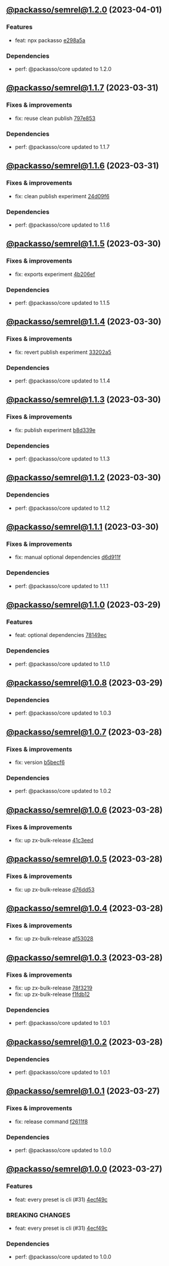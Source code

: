 ## [@packasso/semrel@1.2.0](https://github.com/qiwi/packasso/compare/2023.3.31-packasso.semrel.1.1.7-f0...2023.4.1-packasso.semrel.1.2.0-f0) (2023-04-01)

### Features
* feat: npx packasso [e298a5a](https://github.com/qiwi/packasso/commit/e298a5a02497b5f8c02044cf9aa65c94bf76b0f7)

### Dependencies
* perf: @packasso/core updated to 1.2.0

## [@packasso/semrel@1.1.7](https://github.com/qiwi/packasso/compare/2023.3.31-packasso.semrel.1.1.6-f0...2023.3.31-packasso.semrel.1.1.7-f0) (2023-03-31)

### Fixes & improvements
* fix: reuse clean publish [797e853](https://github.com/qiwi/packasso/commit/797e853c1425b89729d6c240786c6f791ffcae95)

### Dependencies
* perf: @packasso/core updated to 1.1.7

## [@packasso/semrel@1.1.6](https://github.com/qiwi/packasso/compare/2023.3.30-packasso.semrel.1.1.5-f0...2023.3.31-packasso.semrel.1.1.6-f0) (2023-03-31)

### Fixes & improvements
* fix: clean publish experiment [24d09f6](https://github.com/qiwi/packasso/commit/24d09f6b6bf550618b470c9ad5b85c7186350bfd)

### Dependencies
* perf: @packasso/core updated to 1.1.6

## [@packasso/semrel@1.1.5](https://github.com/qiwi/packasso/compare/2023.3.30-packasso.semrel.1.1.4-f0...2023.3.30-packasso.semrel.1.1.5-f0) (2023-03-30)

### Fixes & improvements
* fix: exports experiment [4b206ef](https://github.com/qiwi/packasso/commit/4b206efaab3bded0e89e03fb1a6025253e29ce82)

### Dependencies
* perf: @packasso/core updated to 1.1.5

## [@packasso/semrel@1.1.4](https://github.com/qiwi/packasso/compare/2023.3.30-packasso.semrel.1.1.3-f0...2023.3.30-packasso.semrel.1.1.4-f0) (2023-03-30)

### Fixes & improvements
* fix: revert publish experiment [33202a5](https://github.com/qiwi/packasso/commit/33202a5ca8e3d59cd203960af423e4b2cd0c90f3)

### Dependencies
* perf: @packasso/core updated to 1.1.4

## [@packasso/semrel@1.1.3](https://github.com/qiwi/packasso/compare/2023.3.30-packasso.semrel.1.1.2-f0...2023.3.30-packasso.semrel.1.1.3-f0) (2023-03-30)

### Fixes & improvements
* fix: publish experiment [b8d339e](https://github.com/qiwi/packasso/commit/b8d339e959390e6ab39f24ef6ceaa19d54586e80)

### Dependencies
* perf: @packasso/core updated to 1.1.3

## [@packasso/semrel@1.1.2](https://github.com/qiwi/packasso/compare/2023.3.30-packasso.semrel.1.1.1-f0...2023.3.30-packasso.semrel.1.1.2-f0) (2023-03-30)

### Dependencies
* perf: @packasso/core updated to 1.1.2

## [@packasso/semrel@1.1.1](https://github.com/qiwi/packasso/compare/2023.3.29-packasso.semrel.1.1.0-f0...2023.3.30-packasso.semrel.1.1.1-f0) (2023-03-30)

### Fixes & improvements
* fix: manual optional dependencies [d6d911f](https://github.com/qiwi/packasso/commit/d6d911ffd30ed94e528eeade78fe11d011ddcfcf)

### Dependencies
* perf: @packasso/core updated to 1.1.1

## [@packasso/semrel@1.1.0](https://github.com/qiwi/packasso/compare/2023.3.29-packasso.semrel.1.0.8-f0...2023.3.29-packasso.semrel.1.1.0-f0) (2023-03-29)

### Features
* feat: optional dependencies [78149ec](https://github.com/qiwi/packasso/commit/78149ec559effebd05bf94ce43a92fb8573d42fe)

### Dependencies
* perf: @packasso/core updated to 1.1.0

## [@packasso/semrel@1.0.8](https://github.com/qiwi/packasso/compare/2023.3.28-packasso.semrel.1.0.7-f0...2023.3.29-packasso.semrel.1.0.8-f0) (2023-03-29)

### Dependencies
* perf: @packasso/core updated to 1.0.3

## [@packasso/semrel@1.0.7](https://github.com/qiwi/packasso/compare/2023.3.28-packasso.semrel.1.0.6-f0...2023.3.28-packasso.semrel.1.0.7-f0) (2023-03-28)

### Fixes & improvements
* fix: version [b5becf6](https://github.com/qiwi/packasso/commit/b5becf63f27b765e9d93378f53d54da456c8df4f)

### Dependencies
* perf: @packasso/core updated to 1.0.2

## [@packasso/semrel@1.0.6](https://github.com/qiwi/packasso/compare/2023.3.28-packasso.semrel.1.0.5-f0...2023.3.28-packasso.semrel.1.0.6-f0) (2023-03-28)

### Fixes & improvements
* fix: up zx-bulk-release [41c3eed](https://github.com/qiwi/packasso/commit/41c3eed6859cd390b3899bd057fe5629d7426442)

## [@packasso/semrel@1.0.5](https://github.com/qiwi/packasso/compare/2023.3.28-packasso.semrel.1.0.4-f0...2023.3.28-packasso.semrel.1.0.5-f0) (2023-03-28)

### Fixes & improvements
* fix: up zx-bulk-release [d76dd53](https://github.com/qiwi/packasso/commit/d76dd53fb7ad4df0185d9b3b1ee5977dc47e25e7)

## [@packasso/semrel@1.0.4](https://github.com/qiwi/packasso/compare/2023.3.28-packasso.semrel.1.0.3-f0...2023.3.28-packasso.semrel.1.0.4-f0) (2023-03-28)

### Fixes & improvements
* fix: up zx-bulk-release [af53028](https://github.com/qiwi/packasso/commit/af53028811c5cf1e51b5e15dd803052c8b344346)

## [@packasso/semrel@1.0.3](https://github.com/qiwi/packasso/compare/2023.3.28-packasso.semrel.1.0.2-f0...2023.3.28-packasso.semrel.1.0.3-f0) (2023-03-28)

### Fixes & improvements
* fix: up zx-bulk-release [78f3219](https://github.com/qiwi/packasso/commit/78f3219440f043c3d7de63bd3f14ff51584500ac)
* fix: up zx-bulk-release [f1fdb12](https://github.com/qiwi/packasso/commit/f1fdb1241fba06085c96298f22d7747612dac95a)

### Dependencies
* perf: @packasso/core updated to 1.0.1

## [@packasso/semrel@1.0.2](https://github.com/qiwi/packasso/compare/2023.3.27-packasso.semrel.1.0.1-f0...2023.3.28-packasso.semrel.1.0.2-f0) (2023-03-28)

### Dependencies
* perf: @packasso/core updated to 1.0.1

## [@packasso/semrel@1.0.1](https://github.com/qiwi/packasso/compare/2023.3.27-packasso.semrel.1.0.0-f0...2023.3.27-packasso.semrel.1.0.1-f0) (2023-03-27)

### Fixes & improvements
* fix: release command [f2611f8](https://github.com/qiwi/packasso/commit/f2611f8a01532402ecf9fbe01abee4517ff11c6b)

### Dependencies
* perf: @packasso/core updated to 1.0.0

## [@packasso/semrel@1.0.0](https://github.com/qiwi/packasso/compare/undefined...2023.3.27-packasso.semrel.1.0.0-f0) (2023-03-27)

### Features
* feat: every preset is cli (#31) [4ecf49c](https://github.com/qiwi/packasso/commit/4ecf49cc42ab0823867e1631adb760d23968f32b)

### BREAKING CHANGES
* feat: every preset is cli (#31) [4ecf49c](https://github.com/qiwi/packasso/commit/4ecf49cc42ab0823867e1631adb760d23968f32b)

### Dependencies
* perf: @packasso/core updated to 1.0.0
